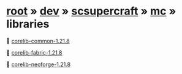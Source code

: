 # [root](/) » [dev](/dev) » [scsupercraft](/dev/scsupercraft) » [mc](/dev/scsupercraft/mc) » libraries


📁 [corelib-common-1.21.8](/dev/scsupercraft/mc/libraries/corelib-common-1.21.8)

📁 [corelib-fabric-1.21.8](/dev/scsupercraft/mc/libraries/corelib-fabric-1.21.8)

📁 [corelib-neoforge-1.21.8](/dev/scsupercraft/mc/libraries/corelib-neoforge-1.21.8)